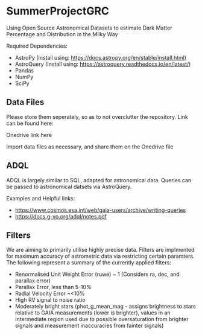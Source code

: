 # SummerProjectGRC
Using Open Source Astronomical Datasets to estimate Dark Matter Percentage and Distribution in the Milky Way

Required Dependencies:
- AstroPy (Install using: https://docs.astropy.org/en/stable/install.html)
- AstroQuery (Install using: https://astroquery.readthedocs.io/en/latest/)
- Pandas
- NumPy
- SciPy

## **Data Files**
Please store them seperately, so as to not overclutter the repository. Link can be found here:

Onedrive link here

Import data files as necessary, and share them on the Onedrive file

## **ADQL**
ADQL is largely similar to SQL, adapted for astronomical data. Queries can be passed to astronomical datsets via AstroQuery.

Examples and Helpful links:
- https://www.cosmos.esa.int/web/gaia-users/archive/writing-queries
- https://docs.g-vo.org/adql/notes.pdf


## **Filters**
We are aiming to primarily utilise highly precise data. Filters are implmented for maximum accuracy of astrometric data via restricting certain paramters.
The following represent a summary of the currently applied filters:
- Renormalised Unit Weight Error (ruwe) ~ 1 (Considers ra, dec, and parallax error)
- Parallax Error, less than 5-10%
- Radial Velocity Error ~<10%
- High RV signal to noise ratio
- Moderately bright stars (phot_g_mean_mag - assigns brightness to stars relative to GAIA measurements (lower is brighter), values in an intermediate region used due to possible oversaturation from brighter signals and measurement inaccuracies from fainter signals)

